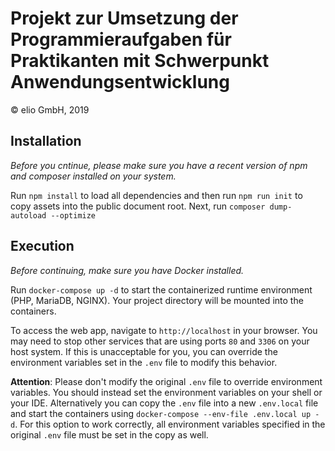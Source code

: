 # Projekt zur Umsetzung der Programmieraufgaben für Praktikanten mit Schwerpunkt Anwendungsentwicklung
© elio GmbH, 2019

## Installation

*Before you cntinue, please make sure you have a recent version of npm and composer installed on your system.*

Run `npm install` to load all dependencies and then run `npm run init` to copy assets into the public document root.
Next, run `composer dump-autoload --optimize`

## Execution

*Before continuing, make sure you have Docker installed.*

Run `docker-compose up -d` to start the containerized runtime environment (PHP, MariaDB, NGINX).
Your project directory will be mounted into the containers.

To access the web app, navigate to `http://localhost` in your browser. You may need to stop other services that are 
using ports `80` and `3306` on your host system. If this is unacceptable for you, you can override the environment 
variables set in the `.env` file to modify this behavior.

**Attention**: Please don't modify the original `.env` file to override environment variables. You should instead set 
the environment variables on your shell or your IDE. Alternatively you can copy the `.env` file into a new `.env.local` 
file and start the containers using `docker-compose --env-file .env.local up -d`. For this option to work correctly, 
all environment variables specified in the original `.env` file must be set in the copy as well.
